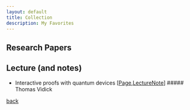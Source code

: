 ```yaml
---
layout: default
title: Collection
description: My Favorites
---
```


## Research Papers

## Lecture (and notes)
- Interactive proofs with quantum devices [[Page](http://users.cms.caltech.edu/~vidick/teaching/fsmp/),[LectureNote](http://users.cms.caltech.edu/~vidick/teaching/fsmp/fsmp.pdf)] ##### Thomas Vidick

[back](./)
